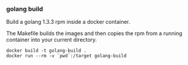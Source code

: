 ### golang build

Build a golang 1.3.3 rpm inside a docker container.

The Makefile builds the images and then copies the rpm
from a running container into your current directory.

	docker build -t golang-build .
	docker run --rm -v `pwd`:/target golang-build
